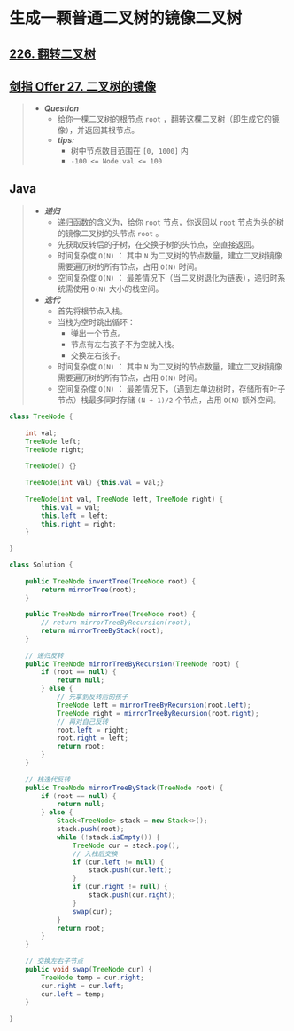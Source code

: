# 生成一颗普通二叉树的镜像二叉树

## [226. 翻转二叉树](https://leetcode.cn/problems/invert-binary-tree/)

## [剑指 Offer 27. 二叉树的镜像](https://leetcode.cn/problems/er-cha-shu-de-jing-xiang-lcof/)

> - ***Question***
>   - 给你一棵二叉树的根节点 `root` ，翻转这棵二叉树（即生成它的镜像），并返回其根节点。
>   - ***tips:***
>     - 树中节点数目范围在 `[0, 1000]` 内
>     - `-100 <= Node.val <= 100`

## Java

> - ***递归***
>   - 递归函数的含义为，给你 `root` 节点，你返回以 `root` 节点为头的树的镜像二叉树的头节点 `root` 。
>   - 先获取反转后的子树，在交换子树的头节点，空直接返回。
>   - 时间复杂度 `O(N)` ： 其中 `N` 为二叉树的节点数量，建立二叉树镜像需要遍历树的所有节点，占用 `O(N)` 时间。
>   - 空间复杂度 `O(N)` ： 最差情况下（当二叉树退化为链表），递归时系统需使用 `O(N)` 大小的栈空间。
> - ***迭代***
>   - 首先将根节点入栈。
>   - 当栈为空时跳出循环：
>     - 弹出一个节点。
>     - 节点有左右孩子不为空就入栈。
>     - 交换左右孩子。
>   - 时间复杂度 `O(N)` ： 其中 `N` 为二叉树的节点数量，建立二叉树镜像需要遍历树的所有节点，占用 `O(N)` 时间。
>   - 空间复杂度 `O(N)` ： 最差情况下，（遇到左单边树时，存储所有叶子节点）栈最多同时存储 `(N + 1)/2` 个节点，占用 `O(N)` 额外空间。

```java
class TreeNode {
    
    int val;
    TreeNode left;
    TreeNode right;
    
    TreeNode() {}
    
    TreeNode(int val) {this.val = val;}
    
    TreeNode(int val, TreeNode left, TreeNode right) {
        this.val = val;
        this.left = left;
        this.right = right;
    }
    
}

class Solution {
    
    public TreeNode invertTree(TreeNode root) {
        return mirrorTree(root);
    }
    
    public TreeNode mirrorTree(TreeNode root) {
        // return mirrorTreeByRecursion(root);
        return mirrorTreeByStack(root);
    }
    
    // 递归反转
    public TreeNode mirrorTreeByRecursion(TreeNode root) {
        if (root == null) {
            return null;
        } else {
            // 先拿到反转后的孩子
            TreeNode left = mirrorTreeByRecursion(root.left);
            TreeNode right = mirrorTreeByRecursion(root.right);
            // 再对自己反转
            root.left = right;
            root.right = left;
            return root;
        }
    }
    
    // 栈迭代反转
    public TreeNode mirrorTreeByStack(TreeNode root) {
        if (root == null) {
            return null;
        } else {
            Stack<TreeNode> stack = new Stack<>();
            stack.push(root);
            while (!stack.isEmpty()) {
                TreeNode cur = stack.pop();
                // 入栈后交换
                if (cur.left != null) {
                    stack.push(cur.left);
                }
                if (cur.right != null) {
                    stack.push(cur.right);
                }
                swap(cur);
            }
            return root;
        }
    }
    
    // 交换左右子节点
    public void swap(TreeNode cur) {
        TreeNode temp = cur.right;
        cur.right = cur.left;
        cur.left = temp;
    }
    
}
```
